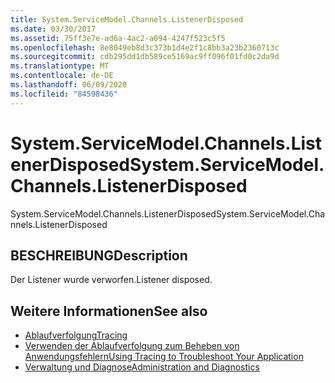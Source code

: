 ```yaml
---
title: System.ServiceModel.Channels.ListenerDisposed
ms.date: 03/30/2017
ms.assetid: 75ff3e7e-ad6a-4ac2-a094-4247f523c5f5
ms.openlocfilehash: 8e8049eb8d3c373b1d4e2f1c8bb3a23b2360713c
ms.sourcegitcommit: cdb295dd1db589ce5169ac9ff096f01fd0c2da9d
ms.translationtype: MT
ms.contentlocale: de-DE
ms.lasthandoff: 06/09/2020
ms.locfileid: "84598436"
---
```

# <a name="systemservicemodelchannelslistenerdisposed"></a><span data-ttu-id="6a7c7-102">System.ServiceModel.Channels.ListenerDisposed</span><span class="sxs-lookup"><span data-stu-id="6a7c7-102">System.ServiceModel.Channels.ListenerDisposed</span></span>
<span data-ttu-id="6a7c7-103">System.ServiceModel.Channels.ListenerDisposed</span><span class="sxs-lookup"><span data-stu-id="6a7c7-103">System.ServiceModel.Channels.ListenerDisposed</span></span>  
  
## <a name="description"></a><span data-ttu-id="6a7c7-104">BESCHREIBUNG</span><span class="sxs-lookup"><span data-stu-id="6a7c7-104">Description</span></span>  
 <span data-ttu-id="6a7c7-105">Der Listener wurde verworfen.</span><span class="sxs-lookup"><span data-stu-id="6a7c7-105">Listener disposed.</span></span>  
  
## <a name="see-also"></a><span data-ttu-id="6a7c7-106">Weitere Informationen</span><span class="sxs-lookup"><span data-stu-id="6a7c7-106">See also</span></span>

- [<span data-ttu-id="6a7c7-107">Ablaufverfolgung</span><span class="sxs-lookup"><span data-stu-id="6a7c7-107">Tracing</span></span>](index.md)
- [<span data-ttu-id="6a7c7-108">Verwenden der Ablaufverfolgung zum Beheben von Anwendungsfehlern</span><span class="sxs-lookup"><span data-stu-id="6a7c7-108">Using Tracing to Troubleshoot Your Application</span></span>](using-tracing-to-troubleshoot-your-application.md)
- [<span data-ttu-id="6a7c7-109">Verwaltung und Diagnose</span><span class="sxs-lookup"><span data-stu-id="6a7c7-109">Administration and Diagnostics</span></span>](../index.md)
